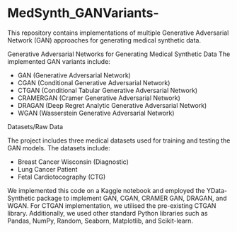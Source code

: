 # MedSynth_GANVariants-
This repository contains implementations of multiple Generative Adversarial Network (GAN) approaches for generating medical synthetic data. 

Generative Adversarial Networks for Generating Medical Synthetic Data
The implemented GAN variants include:
-	GAN (Generative Adversarial Network)
-	CGAN (Conditional Generative Adversarial Network)
-	CTGAN (Conditional Tabular Generative Adversarial Network)
-	CRAMERGAN (Cramer Generative Adversarial Network)
-	DRAGAN (Deep Regret Analytic Generative Adversarial Network)
-	WGAN (Wasserstein Generative Adversarial Network)


Datasets/Raw Data

The project includes three medical datasets used for training and testing the GAN models. The datasets include:

-	Breast Cancer Wisconsin (Diagnostic)
-	Lung Cancer Patient  
-	Fetal Cardiotocography (CTG) 

We implemented this code on a Kaggle notebook and employed the YData-Synthetic package to implement GAN, CGAN, CRAMER GAN, DRAGAN, and WGAN. For CTGAN implementation, we utilised the pre-existing CTGAN library. Additionally, we used other standard Python libraries such as Pandas, NumPy, Random, Seaborn, Matplotlib, and Scikit-learn.
